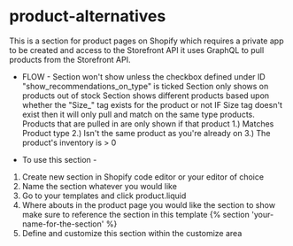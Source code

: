# product-alternatives
This is a section for product pages on Shopify which requires a private app to be created and access to the Storefront API it uses GraphQL to pull products from the Storefront API.

- FLOW -
Section won't show unless the checkbox defined under ID "show_recommendations_on_type" is ticked
Section only shows on products out of stock
Section shows different products based upon whether the "Size_" tag exists for the product or not IF Size tag doesn't exist then it will only pull and match on the same type products.
Products that are pulled in are only shown if that product 1.) Matches Product type 2.) Isn't the same product as you're already on 3.) The product's inventory is > 0

- To use this section - 
1) Create new section in Shopify code editor or your editor of choice
2) Name the section whatever you would like
3) Go to your templates and click product.liquid 
4) Where abouts in the product page you would like the section to show make sure to reference the section in this template {% section 'your-name-for-the-section' %}
5) Define and customize this section within the customize area

